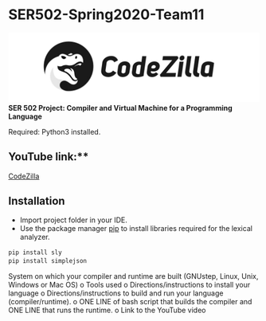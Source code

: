 # SER502-Spring2020-Team11
![codezilla](codezilla.png)
**SER 502 Project: Compiler and Virtual Machine for a Programming Language**

Required: Python3 installed.

## YouTube link:**
[CodeZilla](https://youtube.com/)

## Installation
- Import project folder in your IDE.
- Use the package manager [pip](https://pip.pypa.io/en/stable/) to install libraries required for the lexical analyzer.
```bash
pip install sly
pip install simplejson
```







System on which your compiler and runtime are built (GNUstep, Linux, Unix, Windows or Mac OS)
o Tools used
o Directions/instructions to install your language
o Directions/instructions to build and run your language (compiler/runtime).
o ONE LINE of bash script that builds the compiler and ONE LINE that runs the runtime.
o Link to the YouTube video
